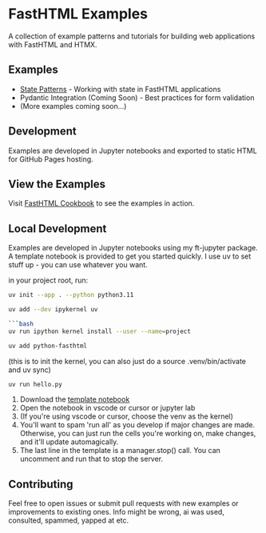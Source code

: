 # FastHTML Examples

A collection of example patterns and tutorials for building web applications with FastHTML and HTMX.

## Examples

- [State Patterns](docs/state-patterns/index.html) - Working with state in FastHTML applications
- Pydantic Integration (Coming Soon) - Best practices for form validation
- (More examples coming soon...)

## Development

Examples are developed in Jupyter notebooks and exported to static HTML for GitHub Pages hosting.

## View the Examples

Visit [FastHTML Cookbook](https://banditburai.github.io/ft-cookbook) to see the examples in action.

## Local Development

Examples are developed in Jupyter notebooks using my ft-jupyter package. A template notebook is provided to get you started quickly. I use uv to set stuff up - you can use whatever you want.

in your project root, run:
```bash
uv init --app . --python python3.11
```

```bash
uv add --dev ipykernel uv

```bash
uv run ipython kernel install --user --name=project
```

```bash
uv add python-fasthtml
```

(this is to init the kernel, you can also just do a source .venv/bin/activate and uv sync)
```bash
uv run hello.py
```

1. Download the [template notebook](https://raw.githubusercontent.com/banditburai/ft-cookbook/main/notebooks/index.ipynb)
2. Open the notebook in vscode or cursor or jupyter lab
3. (If you're using vscode or cursor, choose the venv as the kernel)
4. You'll want to spam 'run all' as you develop if major changes are made. Otherwise, you can just run the cells you're working on, make changes, and it'll update automagically.
5. The last line in the template is a manager.stop() call. You can uncomment and run that to stop the server.

## Contributing

Feel free to open issues or submit pull requests with new examples or improvements to existing ones. Info might be wrong, ai was used, consulted, spammed, yapped at etc.
